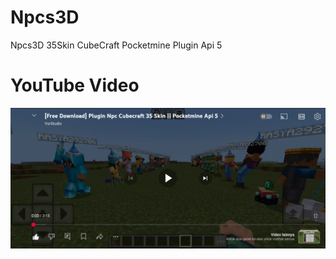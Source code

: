 # Npcs3D
Npcs3D 35Skin CubeCraft Pocketmine Plugin Api 5

# YouTube Video
[![Video](youtube.png)](https://youtu.be/XOrnoYlWgDA?si=OwPbLg4JZQ-PCQ2r)
